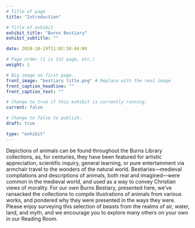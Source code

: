 ```yaml
---
# Title of page
title: "Introduction"

# Title of exhibit
exhibit_title: "Burns Bestiary"
exhibit_subtitle: ""

date: 2020-10-19T11:02:58-04:00

# Page order (1 is 1st page, etc.)
weight: 1 

# Big image on first page.
front_image: "bestiary title.png" # Replace with the real image
front_caption_headline: ""
front_caption_text: ""

# Change to true if this exhibit is currently running.
current: false

# Change to false to publish.
draft: true

type: "exhibit"
---
```


Depictions of animals can be found throughout the Burns Library collections, as, for centuries,  they have been featured for artistic appreciation, scientific inquiry, general learning, or pure entertainment via armchair travel to the wonders of the natural world. Bestiaries—medieval compilations and descriptions of animals, both real and imagined—were common in the medieval world, and used as a way to convey Christian views of morality. For our own Burns Bestiary, presented here, we’ve ransacked the collections to compile illustrations of animals from various works, and pondered why they were presented in the ways they were. Please enjoy surveying this selection of beasts from the realms of air, water, land, and myth, and we encourage you to explore many others on your own in our Reading Room.
